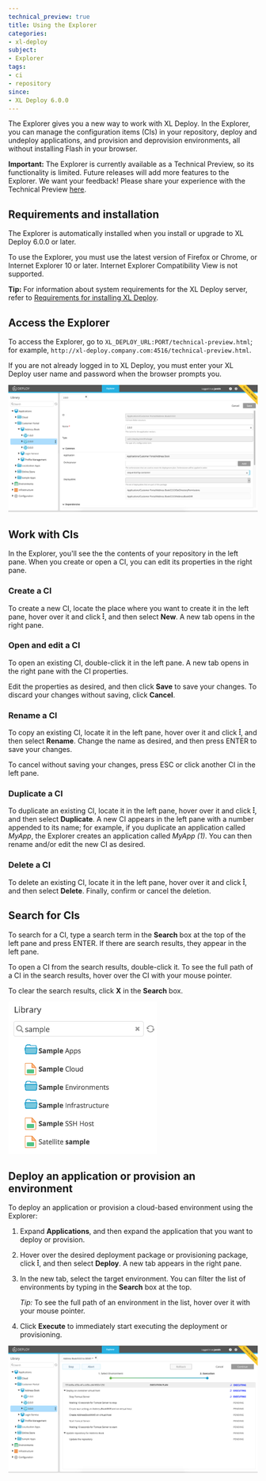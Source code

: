 ```yaml
---
technical_preview: true
title: Using the Explorer
categories:
- xl-deploy
subject:
- Explorer
tags:
- ci
- repository
since:
- XL Deploy 6.0.0
---
```


The Explorer gives you a new way to work with XL Deploy. In the Explorer, you can manage the configuration items (CIs) in your repository, deploy and undeploy applications, and provision and deprovision environments, all without installing Flash in your browser.

**Important:** The Explorer is currently available as a Technical Preview, so its functionality is limited. Future releases will add more features to the Explorer. We want your feedback! Please share your experience with the Technical Preview [here](https://www.surveymonkey.com/r/N7JBZSN).

## Requirements and installation

The Explorer is automatically installed when you install or upgrade to XL Deploy 6.0.0 or later.

To use the Explorer, you must use the latest version of Firefox or Chrome, or Internet Explorer 10 or later. Internet Explorer Compatibility View is not supported.

**Tip:** For information about system requirements for the XL Deploy server, refer to [Requirements for installing XL Deploy](/xl-deploy/concept/requirements-for-installing-xl-deploy.html).

## Access the Explorer

To access the Explorer, go to `XL_DEPLOY_URL:PORT/technical-preview.html`; for example, `http://xl-deploy.company.com:4516/technical-preview.html`.

If you are not already logged in to XL Deploy, you must enter your XL Deploy user name and password when the browser prompts you.

![Explorer Technical Preview](images/ci-explorer.png)

## Work with CIs

In the Explorer, you'll see the the contents of your repository in the left pane. When you create or open a CI, you can edit its properties in the right pane.

### Create a CI

To create a new CI, locate the place where you want to create it in the left pane, hover over it and click ![Explorer action menu](/images/menu_three_dots.png), and then select **New**. A new tab opens in the right pane.

### Open and edit a CI

To open an existing CI, double-click it in the left pane. A new tab opens in the right pane with the CI properties.

Edit the properties as desired, and then click **Save** to save your changes. To discard your changes without saving, click **Cancel**.

### Rename a CI

To copy an existing CI, locate it in the left pane, hover over it and click ![Explorer action menu](/images/menu_three_dots.png), and then select **Rename**. Change the name as desired, and then press ENTER to save your changes.

To cancel without saving your changes, press ESC or click another CI in the left pane.

### Duplicate a CI

To duplicate an existing CI, locate it in the left pane, hover over it and click ![Explorer action menu](/images/menu_three_dots.png), and then select **Duplicate**. A new CI appears in the left pane with a number appended to its name; for example, if you duplicate an application called _MyApp_, the Explorer creates an application called _MyApp (1)_. You can then rename and/or edit the new CI as desired.

### Delete a CI

To delete an existing CI, locate it in the left pane, hover over it and click ![Explorer action menu](/images/menu_three_dots.png), and then select **Delete**. Finally, confirm or cancel the deletion.

## Search for CIs

To search for a CI, type a search term in the **Search** box at the top of the left pane and press ENTER. If there are search results, they appear in the left pane.

To open a CI from the search results, double-click it. To see the full path of a CI in the search results, hover over the CI with your mouse pointer.

To clear the search results, click **X** in the **Search** box.

![Explorer search results](images/ci-explorer-search-results.png)

## Deploy an application or provision an environment

To deploy an application or provision a cloud-based environment using the Explorer:

1. Expand **Applications**, and then expand the application that you want to deploy or provision.
2. Hover over the desired deployment package or provisioning package, click ![Explorer action menu](/images/menu_three_dots.png), and then select **Deploy**. A new tab appears in the right pane.
3. In the new tab, select the target environment. You can filter the list of environments by typing in the **Search** box at the top.

    *Tip:* To see the full path of an environment in the list, hover over it with your mouse pointer.

4. Click **Execute** to immediately start executing the deployment or provisioning.

![Explorer deployment](images/ci-explorer-deploy.png)
